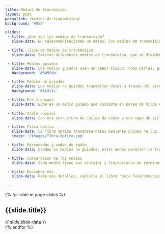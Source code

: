 ```yaml
---
title: Medios de transmisión
layout: post
permalink: /medios-de-transmision/
background: '#0a5'

slides:
 - title: ¿Qué son los medios de transmisión?
   slide-data: En telecomunicaciones de datos, los medios de transmisión son canales físicos que facilitan la transferencia de datos entre dispositivos.

 - title: Tipos de medios de transmisión
   slide-data: Existen diferentes medios de transmisión, que se dividen principalmente en medios guiados y medios no guiados.

 - title: Medios guiados
   slide-data: Los medios guiados usan un canal físico, como cables, para la transmisión. Ejemplos incluyen cables de par trenzado, coaxiales y fibra óptica.
   background: '#3498db'

 - title: Medios no guiados
   slide-data: Los medios no guiados transmiten datos a través del aire mediante ondas electromagnéticas, como las microondas y la transmisión satelital.
   background: '#3c3c3c'

 - title: Par trenzado
   slide-data: Este es un medio guiado que consiste en pares de hilos de cobre trenzados para reducir interferencias. Es común en redes locales (LAN).
   
 - title: Cable coaxial
   slide-data: Con una estructura de núcleo de cobre y una capa de aislamiento, el cable coaxial es ideal para transmitir datos a larga distancia.

 - title: Fibra óptica
   slide-data: La fibra óptica transmite datos mediante pulsos de luz, ofreciendo altas velocidades y gran resistencia a las interferencias electromagnéticas.
   image: '/images/fibra-optica.jpg'

 - title: Microondas y ondas de radio
   slide-data: Usadas en medios no guiados, estas ondas permiten la transmisión de datos a grandes distancias, especialmente en áreas urbanas y rurales.

 - title: Comparación de los medios
   slide-data: Cada medio tiene sus ventajas y limitaciones en términos de velocidad, costo, distancia y resistencia a interferencias. La elección depende del contexto y las necesidades.

 - title: Descubre más
   slide-data: Para más detalles, consulta el libro "Data Telecommunications", o revisa otros recursos en línea sobre tecnología de transmisión de datos.

---
```


{% for slide in page.slides %}                 
<section data-background="{% if slide.image %}{{slide.image}}{% elsif slide.background %}{{slide.background}}{% else %}{{page.background}}{% endif %}">
        <h1>{{slide.title}}</h1>{{ slide.slide-data }}
</section>               
{% endfor %}

